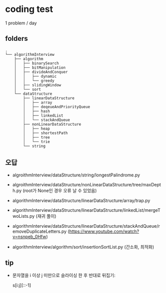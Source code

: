 # coding test

1 problem / day

## folders

```
.
└── algorithmInterview
    ├── algorithm
    │   ├── binarySearch
    │   ├── bitManipulation
    │   ├── divideAndConquer
    │   │   ├── dynamic
    │   │   └── greedy
    │   ├── slidingWindow
    │   └── sort
    └── dataStructure
        ├── linearDataStructure
        │   ├── array
        │   ├── deqeueAndPriorityQueue
        │   ├── hash
        │   ├── linkedList
        │   └── stackAndQueue
        ├── nonLinearDataStructure
        │   ├── heap
        │   ├── shortestPath
        │   ├── tree
        │   └── trie
        └── string
```

## 오답

- algroithmInterview/dataStructure/string/longestPalindrome.py

- algroithmInterview/dataStructure/nonLinearDataStructure/tree/maxDepth.py (root가 None인 경우 오류 날 수 있었음)

- algorithmInterview/dataStructure/linearDataStructure/array/trap.py

- algorithmInterview/dataStructure/linearDataStructure/linkedList/mergeTwoLists.py (재귀 풀이)

- algorithmInterview/dataStructure/linearDataStructure/stackAndQueue/removeDuplicateLetters.py (https://www.youtube.com/watch?v=nsnpeb_0Hfw)

- algorithmInterview/algorithm/sort/insertionSortList.py (간소화, 최적화)

## tip

- 문자열을 i 이상 j 미만으로 슬라이싱 한 후 반대로 뒤집기:

  s[i:j][::-1]
